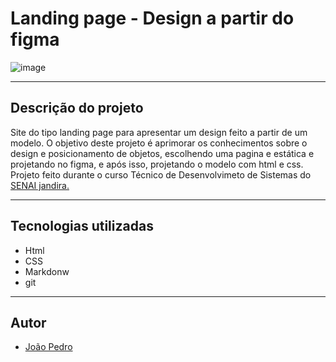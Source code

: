 # Landing page - Design a partir do figma


![image](https://github.com/user-attachments/assets/381fcd84-bf9c-4a24-a998-22f1f659f8f5)


---
## Descrição do projeto
Site do tipo landing page para apresentar um design feito a partir de um modelo. O objetivo deste projeto é aprimorar os conhecimentos sobre o design e posicionamento de objetos, escolhendo uma pagina e estática e projetando no figma, e após isso, projetando o modelo com html e css. Projeto feito durante o curso Técnico de Desenvolvimeto de Sistemas do [SENAI jandira.](https://sp.senai.br/unidade/jandira/)

---

## Tecnologias utilizadas
- Html
- CSS
- Markdonw
- git

---
## Autor

- [João Pedro]()

